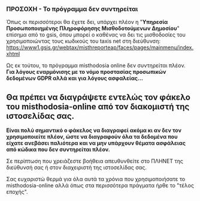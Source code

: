 ### ΠΡΟΣΟΧΗ - Το πρόγραμμα δεν συντηρείται

Όπως οι περισσότεροι θα έχετε δει, υπάρχει πλέον η "**Υπηρεσία Προσωποποιημένης Πληροφόρησης Μισθοδοτούμενων Δημοσίου**" επίσημα από το gsis, όπου μπορεί ο καθένας να δει τις μισθοδοσίες του χρησιμοποιώντας τους κωδικούς του taxis net στη διεύθυνση: https://www1.gsis.gr/webtax/misthreporteap/faces/pages/mainmenu/index.xhtml

Ως εκ τούτου, το πρόγραμμα misthodosia online δεν συντηρείται πλέον. **Για λόγους εναρμόνισης με το νόμο προστασίας προσωπικών δεδομένων GDPR αλλά και για λόγους ασφαλείας...**

## Θα πρέπει να διαγράψετε εντελώς τον φάκελο του misthodosia-online από τον διακομιστή της ιστοσελίδας σας.

**Είναι πολύ σημαντικό ο φάκελος να διαγραφεί ακόμα κι αν δεν τον χρησιμοποιείτε πλέον, ώστε να διαγραφούν όλα τα δεδομένα που είχατε ανεβάσει παλιότερα και να μην υπάρχουν θέματα ασφάλειας από κώδικα που δεν συντηρείται πλέον.**

Σε περίπτωση που χρειάζεστε βοήθεια απευθυνθείτε στο ΠΛΗΝΕΤ της διεύθυνσή σας ή στον διαχειριστή της ιστοσελίδας σας.

Σας ευχαριστώ θερμά για όλα αυτά τα χρόνια που χρησιμοποιήσατε το misthodosia-online αλλά όπως στα περισσότερα πράγματα ήρθε το "τέλος εποχής".